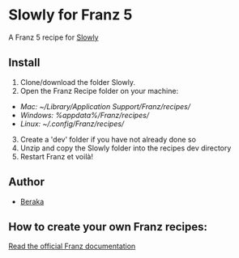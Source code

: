 # Slowly for Franz 5

A Franz 5 recipe for [Slowly](https://www.getslowly.com/) 

## Install
1. Clone/download the folder Slowly.
2. Open the Franz Recipe folder on your machine:
  + *Mac: ~/Library/Application Support/Franz/recipes/*
  + *Windows: %appdata%/Franz/recipes/*
  + *Linux: ~/.config/Franz/recipes/*
3. Create a 'dev' folder if you have not already done so
4. Unzip and copy the Slowly folder into the recipes dev directory
5. Restart Franz et voilà!

## Author 
- [Beraka](https://github.com/BerakaStudio/)

## How to create your own Franz recipes:
 [Read the official Franz documentation](https://github.com/meetfranz/plugins)
